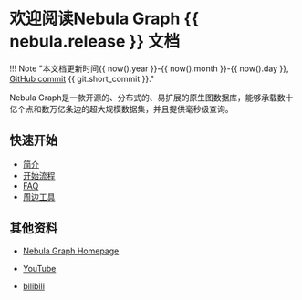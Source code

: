 # 欢迎阅读Nebula Graph {{ nebula.release }} 文档

!!! Note "本文档更新时间{{ now().year }}-{{ now().month }}-{{ now().day }}, [GitHub commit](https://github.com/vesoft-inc/nebula-docs-cn) {{ git.short_commit }}."

Nebula Graph是一款开源的、分布式的、易扩展的原生图数据库，能够承载数十亿个点和数万亿条边的超大规模数据集，并且提供毫秒级查询。

## 快速开始

* [简介](1.introduction/1.what-is-nebula-graph.md)
* [开始流程](2.quick-start/1.quick-start-workflow.md)
* [FAQ](2.quick-start/0.FAQ.md)
* [周边工具](2.quick-start/6.useful-links.md)

## 其他资料

- [Nebula Graph Homepage](https://nebula-graph.com.cn/)

- [YouTube](https://www.youtube.com/channel/UC73V8q795eSEMxDX4Pvdwmw/)

- [bilibili](https://space.bilibili.com/472621355)
